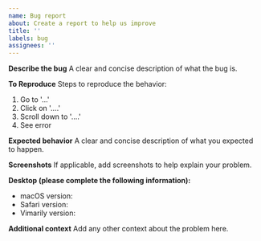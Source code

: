 ```yaml
---
name: Bug report
about: Create a report to help us improve
title: ''
labels: bug
assignees: ''
---
```


**Describe the bug**
A clear and concise description of what the bug is.

**To Reproduce**
Steps to reproduce the behavior:

1. Go to '...'
2. Click on '....'
3. Scroll down to '....'
4. See error

**Expected behavior**
A clear and concise description of what you expected to happen.

**Screenshots**
If applicable, add screenshots to help explain your problem.

**Desktop (please complete the following information):**

<!-- You can collect the versions by pasting the following script at the terminal

MACOS=$(sw_vers | grep "ProductVersion" | cut -f 2)
SAFARI=$(mdls -raw -name kMDItemVersion /Applications/Safari.app)
Vimarily=$(mdls -raw -name kMDItemVersion /Applications/Vimarily.app)

printf -- "- macOS version: %s\n- Safari version: %s\n- Vimarily version: %s\n" "$MACOS" "$SAFARI" "$VIMARILY"

-->

- macOS version:
- Safari version:
- Vimarily version:

**Additional context**
Add any other context about the problem here.

